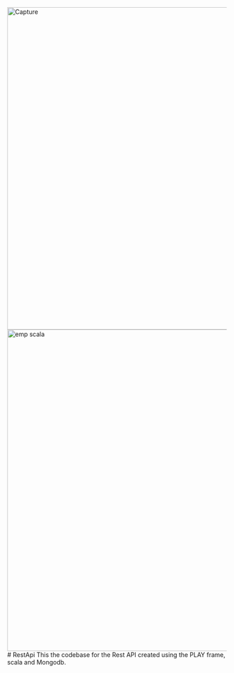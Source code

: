 <img width="738" alt="Capture" src="https://user-images.githubusercontent.com/104727775/208579648-56b3ce33-8d6b-41f9-9d2b-5ad8f67c101b.PNG">
<img width="736" alt="emp scala" src="https://user-images.githubusercontent.com/104727775/208579655-beba3e99-0baa-4ffa-b754-7a1cdc6a4f4b.PNG">
# RestApi
This the codebase for the Rest API created using the PLAY frame, scala and Mongodb.
